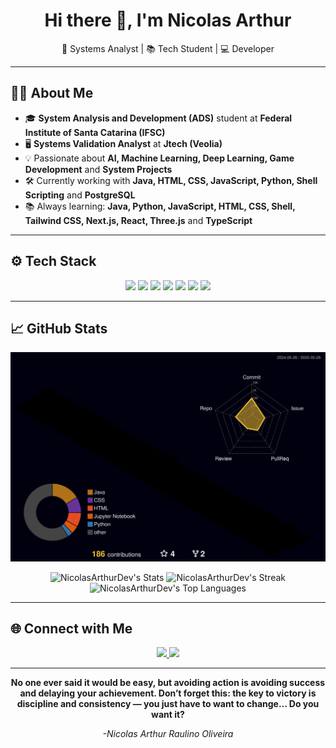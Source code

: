 <h1 align="center">Hi there 👋, I'm Nicolas Arthur</h1>

<p align="center">
  🚀 Systems Analyst | 📚 Tech Student | 💻 Developer  
</p>

---

## 👨‍💻 About Me

- 🎓 **System Analysis and Development (ADS)** student at **Federal Institute of Santa Catarina (IFSC)**
- 🖥️ **Systems Validation Analyst** at **Jtech (Veolia)**
- 💡 Passionate about **AI, Machine Learning, Deep Learning, Game Development** and **System Projects**
- 🛠️ Currently working with **Java, HTML, CSS, JavaScript, Python, Shell Scripting** and **PostgreSQL**
- 📚 Always learning: **Java, Python, JavaScript, HTML, CSS, Shell, Tailwind CSS, Next.js, React, Three.js** and **TypeScript**

---

## ⚙️ Tech Stack

<div align="center">
  <img src="https://img.shields.io/badge/Python-3776AB?style=for-the-badge&logo=python&logoColor=white" />
  <img src="https://img.shields.io/badge/Java-007396?style=for-the-badge&logo=java&logoColor=white" />
  <img src="https://img.shields.io/badge/JavaScript-F7DF1E?style=for-the-badge&logo=javascript&logoColor=black" />
  <img src="https://img.shields.io/badge/HTML5-E34F26?style=for-the-badge&logo=html5&logoColor=white" />
  <img src="https://img.shields.io/badge/CSS3-1572B6?style=for-the-badge&logo=css3&logoColor=white" />
  <img src="https://img.shields.io/badge/PostgreSQL-336791?style=for-the-badge&logo=postgresql&logoColor=white" />
  <img src="https://img.shields.io/badge/Shell_Scripting-4EAA25?style=for-the-badge&logo=gnu-bash&logoColor=white" />
</div>

---

## 📈 GitHub Stats


  ![Status](./profile-3d-contrib/profile-night-rainbow.svg)


<div align="center">
  <img height="120em" src="https://github-readme-stats.vercel.app/api?username=NicolasArthurDev&theme=midnight-purple&show_icons=true&hide_border=true&count_private=true" alt="NicolasArthurDev's Stats"/>
  <img height="120em" src="https://github-readme-streak-stats.herokuapp.com/?user=NicolasArthurDev&theme=midnight-purple&hide_border=true" alt="NicolasArthurDev's Streak"/>
  <img height="120em" src="https://github-readme-stats.vercel.app/api/top-langs/?username=NicolasArthurDev&theme=midnight-purple&show_icons=true&hide_border=true&layout=compact" alt="NicolasArthurDev's Top Languages"/>
</div>


---


## 🌐 Connect with Me

<p align="center">
  <a href="https://www.linkedin.com/in/nicolas-arthur-raulino-oliveira/" target="_blank">
    <img src="https://img.shields.io/badge/LinkedIn-0A66C2?style=for-the-badge&logo=linkedin&logoColor=white" />
  </a>
  <a href="https://github.com/NicolasArthurDev" target="_blank">
    <img src="https://img.shields.io/badge/GitHub-171515?style=for-the-badge&logo=github&logoColor=white" />
  </a>
</p>

---

<p align="center"> <b>No one ever said it would be easy, but avoiding action is avoiding success and delaying your achievement. Don’t forget this: the key to victory is discipline and consistency — you just have to want to change… Do you want it? </b></p>
<p align="center"> <i>-Nicolas Arthur Raulino Oliveira</i> </p>
